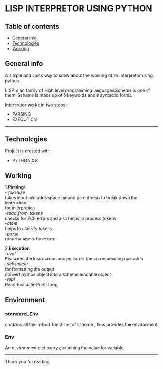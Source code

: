 
# LISP INTERPRETOR USING PYTHON 

## Table of contents
* [General info](#general-info)
* [Technologies](#technologies)
* [Working](#working)
## General info
> 
A simple and quick way to know about the working of an interpretor using python.

LISP is an family of High level programming languages.Scheme is one of them.
Scheme is made up of 5 keywords and 8 syntactic forms.

Interpretor works in two steps :
- PARSING 
- EXECUTION
<hr>

## Technologies
Project is created with:
* PYTHON 3.8

## Working
1.**Parsing**\  
    - *tokenize*  
  takes input and adds space around parenthesis to break down the instruction   
        for interpretion  
    -*read_from_tokens*  
       checks for EOF errors and also helps to process tokens  
    -*atom*  
  helps to classify tokens  
    -*parse*  
  runs the above functions   
  
2.**Execution**  
    -*eval*  
  Evaluates the instructions and performs the corresponding operation  
    -*schemestr*  
  for formatting the output  
    convert python object into a scheme readable object  
    -*repl*\
  Read-Evaluate-Print-Loop  
## Environment  
>
### standard_Env 
contains all the in-built functions of scheme , thus provides the environment
### Env
An environment dictionary containing the value for variable

<hr>

Thank you for reading 
